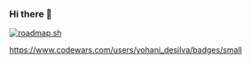 ### Hi there 👋

<!--
**DeSilva-AlphaTech/Desilva-AlphaTech** is a ✨ _special_ ✨ repository because its `README.md` (this file) appears on your GitHub profile.

Here are some ideas to get you started:

- 🔭 I’m currently working on ...
- 🌱 I’m currently learning ...
- 👯 I’m looking to collaborate on ...
- 🤔 I’m looking for help with ...
- 💬 Ask me about ...
- 📫 How to reach me: ...
- 😄 Pronouns: ...
- ⚡ Fun fact: ...
-->
[![roadmap.sh](https://api.roadmap.sh/v1-badge/tall/64c4926b52c1335d163bb878?variant=dark&roadmaps=python)](https://roadmap.sh)

https://www.codewars.com/users/yohani_desilva/badges/small
